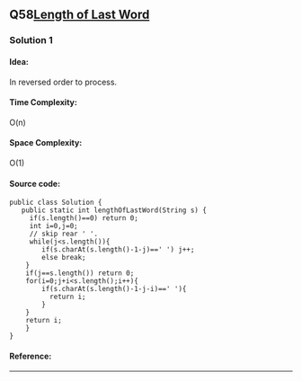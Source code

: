 ## Q58[Length of Last Word](https://leetcode.com/problems/length-of-last-word/) 

### Solution 1 
#### Idea:
In reversed order to process.
#### Time Complexity: 
O(n)
#### Space Complexity:
O(1)
#### Source code:
```
public class Solution {
   public static int lengthOfLastWord(String s) {
     if(s.length()==0) return 0;
	 int i=0,j=0;
	 // skip rear ' '.
	 while(j<s.length()){
		if(s.charAt(s.length()-1-j)==' ') j++;
		else break;
	}
	if(j==s.length()) return 0;
	for(i=0;j+i<s.length();i++){
		if(s.charAt(s.length()-1-j-i)==' '){
		  return i;
		}
	}   
	return i;
	}
}
```
#### Reference:

---


